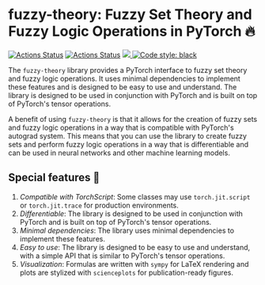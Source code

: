 # fuzzy-theory: Fuzzy Set Theory and Fuzzy Logic Operations in PyTorch :fire:
<a href="https://github.com/johnHostetter/fuzzy-theory/actions"><img alt="Actions Status" src="https://github.com/johnHostetter/fuzzy-theory/workflows/Test/badge.svg"></a>
<a href="https://github.com/johnHostetter/fuzzy-theory/actions"><img alt="Actions Status" src="https://github.com/johnHostetter/fuzzy-theory/workflows/Pylint/badge.svg"></a>
<a href="https://codecov.io/github/johnHostetter/fuzzy-theory" > 
 <img src="https://codecov.io/github/johnHostetter/fuzzy-theory/graph/badge.svg?token=WeWKlnVHqj"/> 
 </a>
<a href="https://github.com/psf/fuzzy-theory"><img alt="Code style: black" src="https://img.shields.io/badge/code%20style-black-000000.svg"></a>

The `fuzzy-theory` library provides a PyTorch interface to fuzzy set theory and fuzzy logic 
operations. It uses minimal dependencies to implement these features and is designed to be
easy to use and understand. The library is designed to be used in conjunction with PyTorch
and is built on top of PyTorch's tensor operations.

A benefit of using `fuzzy-theory` is that it allows for the creation of fuzzy sets and fuzzy
logic operations in a way that is compatible with PyTorch's autograd system. This means that
you can use the library to create fuzzy sets and perform fuzzy logic operations in a way that
is differentiable and can be used in neural networks and other machine learning models.

## Special features :high_brightness:
1. *Compatible with TorchScript*: Some classes may use `torch.jit.script` or `torch.jit.trace` for production environments.
2. *Differentiable*: The library is designed to be used in conjunction with PyTorch and is built on top of PyTorch's tensor operations.
3. *Minimal dependencies*: The library uses minimal dependencies to implement these features.
4. *Easy to use*: The library is designed to be easy to use and understand, with a simple API that is similar to PyTorch's tensor operations.
5. *Visualization*: Formulas are written with `sympy` for LaTeX rendering and plots are stylized with `scienceplots` for publication-ready figures.  

